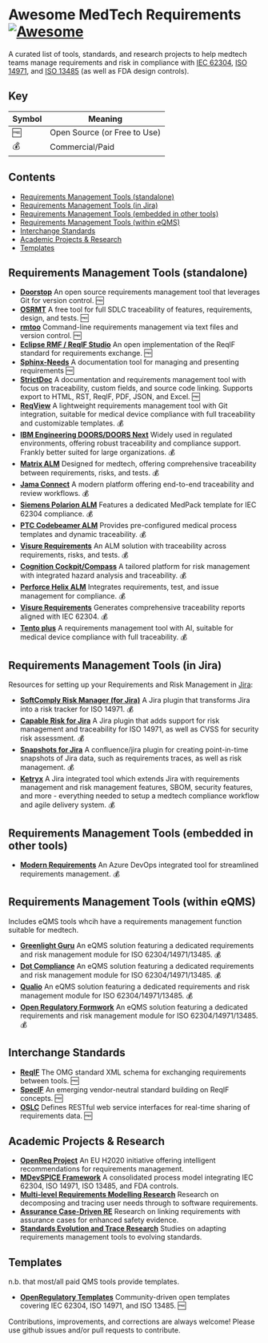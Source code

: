 # Awesome MedTech Requirements [![Awesome](https://awesome.re/badge.svg)](https://awesome.re)

A curated list of tools, standards, and research projects to help medtech teams manage requirements and risk in compliance with [IEC 62304](https://www.iec.ch/standards/iec62304), [ISO 14971](https://www.iso.org/standard/72704.html), and [ISO 13485](https://www.iso.org/standard/59752.html) (as well as FDA design controls).

## Key

| Symbol | Meaning |
|--------|---------|
| 🆓 | Open Source (or Free to Use) |
| 💰 | Commercial/Paid |

## Contents
- [Requirements Management Tools (standalone)](#requirements-management-tools-standalone)
- [Requirements Management Tools (in Jira)](#requirements-management-tools-in-jira)
- [Requirements Management Tools (embedded in other tools)](#requirements-management-tools-embedded-in-other-tools)
- [Requirements Management Tools (within eQMS)](#requirements-management-tools-within-eqms)
- [Interchange Standards](#interchange-standards)
- [Academic Projects & Research](#academic-projects--research)
- [Templates](#templates)

## Requirements Management Tools (standalone)

- **[Doorstop](https://doorstop.readthedocs.io/)**
  An open source requirements management tool that leverages Git for version control. 🆓
- **[OSRMT](https://github.com/osrmt/osrmt)**
  A free tool for full SDLC traceability of features, requirements, design, and tests. 🆓
- **[rmtoo](https://github.com/florath/rmtoo)**
  Command-line requirements management via text files and version control. 🆓
- **[Eclipse RMF / ReqIF Studio](https://www.eclipse.org/rmf/)**
  An open implementation of the ReqIF standard for requirements exchange. 🆓
- **[Sphinx-Needs](https://www.sphinx-needs.com/)**
  A documentation tool for managing and presenting requirements 🆓
- **[StrictDoc](https://strictdoc.readthedocs.io/)**
  A documentation and requirements management tool with focus on traceability, custom fields, and source code linking. Supports export to HTML, RST, ReqIF, PDF, JSON, and Excel. 🆓
- **[ReqView](https://www.reqview.com/)**
  A lightweight requirements management tool with Git integration, suitable for medical device compliance with full traceability and customizable templates. 💰
- **[IBM Engineering DOORS/DOORS Next](https://www.ibm.com/products/engineering-doors)**
  Widely used in regulated environments, offering robust traceability and compliance support. Frankly better suited for large organizations. 💰
- **[Matrix ALM](https://matrixreq.com/products/alm)**
  Designed for medtech, offering comprehensive traceability between requirements, risks, and tests. 💰
- **[Jama Connect](https://www.jamasoftware.com/platform/jama-connect/)**
  A modern platform offering end-to-end traceability and review workflows. 💰
- **[Siemens Polarion ALM](https://www.plm.automation.siemens.com/global/en/products/polarion/)**
  Features a dedicated MedPack template for IEC 62304 compliance. 💰
- **[PTC Codebeamer ALM](https://www.ptc.com/en/products/ptc-codebeamer-alm)**
  Provides pre-configured medical process templates and dynamic traceability. 💰
- **[Visure Requirements](https://www.visuresolutions.com/)**
  An ALM solution with traceability across requirements, risks, and tests. 💰
- **[Cognition Cockpit/Compass](https://cognition.us/solutions/compass-med/)**
  A tailored platform for risk management with integrated hazard analysis and traceability. 💰
- **[Perforce Helix ALM](https://www.perforce.com/products/helix-alm)**
  Integrates requirements, test, and issue management for compliance. 💰
- **[Visure Requirements](https://www.visuresolutions.com/)**
  Generates comprehensive traceability reports aligned with IEC 62304. 💰
- **[Tento plus](https://tentoplus.com/)**
  A requirements management tool with AI, suitable for medical device compliance with full traceability. 💰

## Requirements Management Tools (in Jira)

Resources for setting up your Requirements and Risk Management in [Jira](https://www.atlassian.com/software/jira):

- **[SoftComply Risk Manager (for Jira)](https://softcomply.com/)**
  A Jira plugin that transforms Jira into a risk tracker for ISO 14971. 💰
- **[Capable Risk for Jira](https://marketplace.atlassian.com/apps/1236515/capable-risk-for-jira)**
  A Jira plugin that adds support for risk management and traceability for ISO 14971, as well as CVSS for security risk assessment. 💰
- **[Snapshots for Jira](https://marketplace.atlassian.com/apps/1225123/snapshots-of-jira-data-into-confluence)**
  A confluence/jira plugin for creating point-in-time snapshots of Jira data, such as requirements traces, as well as risk management. 💰
- **[Ketryx](https://www.ketryx.com/)**
  A Jira integrated tool which extends Jira with requirements management and risk management features, SBOM, security features, and more - everything needed to setup a medtech compliance workflow and agile delivery system. 💰

## Requirements Management Tools (embedded in other tools)

- **[Modern Requirements](https://www.modernrequirements.com/)**
  An Azure DevOps integrated tool for streamlined requirements management. 💰

## Requirements Management Tools (within eQMS)

Includes eQMS tools whcih have a requirements management function suitable for medtech.

- **[Greenlight Guru](https://www.greenlight.guru/)**
  An eQMS solution featuring a dedicated requirements and risk management module for ISO 62304/14971/13485. 💰
- **[Dot Compliance](https://www.dotcompliance.com/)**
  An eQMS solution featuring a dedicated requirements and risk management module for ISO 62304/14971/13485. 💰
- **[Qualio](https://www.qualio.com/)**
  An eQMS solution featuring a dedicated requirements and risk management module for ISO 62304/14971/13485. 💰
- **[Open Regulatory Formwork](https://openregulatory.org/)**
  An eQMS solution featuring a dedicated requirements and risk management module for ISO 62304/14971/13485. 💰

## Interchange Standards

- **[ReqIF](https://www.omg.org/spec/ReqIF/)**
  The OMG standard XML schema for exchanging requirements between tools. 🆓
- **[SpecIF](http://specif.de/)**
  An emerging vendor-neutral standard building on ReqIF concepts. 🆓
- **[OSLC](https://www.open-services.net/oslc/)**
  Defines RESTful web service interfaces for real-time sharing of requirements data. 🆓

## Academic Projects & Research

- **[OpenReq Project](https://openreq.eu/)**
  An EU H2020 initiative offering intelligent recommendations for requirements management.
- **[MDevSPICE Framework](https://www.mdevspice.eu/)**
  A consolidated process model integrating IEC 62304, ISO 14971, ISO 13485, and FDA controls.
- **[Multi-level Requirements Modelling Research](https://scholar.google.com/scholar?q=Multi-level+Requirements+Modelling+MedTech)**
  Research on decomposing and tracing user needs through to software requirements.
- **[Assurance Case-Driven RE](https://link.springer.com/article/10.1007/s00766-012-0181-4)**
  Research on linking requirements with assurance cases for enhanced safety evidence.
- **[Standards Evolution and Trace Research](https://scholar.google.com/scholar?q=standards+evolution+trace+requirements+medtech)**
  Studies on adapting requirements management tools to evolving standards.

## Templates

n.b. that most/all paid QMS tools provide templates.

- **[OpenRegulatory Templates](https://openregulatory.org/)**
  Community-driven open templates covering IEC 62304, ISO 14971, and ISO 13485. 🆓

Contributions, improvements, and corrections are always welcome! Please use github issues and/or pull requests to contribute.
